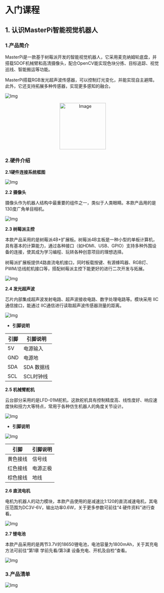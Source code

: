 # 入门课程
##  1. 认识MasterPi智能视觉机器人

### 1.产品简介

MasterPi是一款基于树莓派开发的智能视觉机器人，它采用麦克纳姆轮底盘，并搭载5DOF机械臂和高清摄像头，配合OpenCV能实现色块分拣、目标追踪、视觉巡线、智能搬运等功能。

MasterPi搭载RGB发光超声波传感器，可以控制灯光变化，并能实现自主避障。此外，它还支持拓展多种传感器，实现更多感知的融合。

![Img](media/masterpi/masterpi1.png)
<p align="center">
<img src="./media/masterpi/masterpi1.png" alt="Image" height="150" />
</p>


### 2.硬件介绍

**2.1硬件连接系统框图**

![Img](media/masterpi/masterpi2.png)


**2.2 摄像头**

摄像头作为机器人结构中最重要的组件之一，类似于人类眼睛。本款产品用的是130度广角单目相机。

![Img](media/masterpi/masterpi3.png)

**2.3 树莓派主控**

本款产品采用的是树莓派4B+扩展板。树莓派4B主板是一种小型的单板计算机，具有基本的计算能力，通过各种接口（如HDMI、USB、GPIO）支持多种外围设备的连接，使其成为学习编程、玩转各种创意项目的理想选择。

树莓派扩展板提供4路直流电机接口，同时板载按键、有源蜂鸣器、RGB灯、PWM/总线舵机接口等，搭配树莓派主控下能更好的进行二次开发与拓展。

![Img](media/masterpi/masterpi4.png)

**2.4 发光超声波**

芯片内部集成超声波发射电路、超声波接收电路、数字处理电路等。模块采用 IIC 通信接口，能通过 IIC通信进行读取超声波传感器测量的距离。

![Img](media/masterpi/masterpi5.png)

- **引脚说明**

| 引脚  | 引脚说明 |
| --- | --- |
| 5V  | 电源输入 |
| GND | 电源地 |
| SDA | SDA 数据线 |
| SCL | SCL时钟线 |

**2.5 机械臂舵机**

云台部分采用的是LFD-01M舵机，这款舵机具有控制精度高、线性度好、响应速度快和扭力大等特点，常用于各种仿生机器人的角度关节设计。

![Img](media/masterpi/masterpi6.png)

- **引脚说明**

![Img](media/masterpi/masterpi7.png)

| **引脚** | **引脚说明** |
| --- | --- |
| 黄色接线 | 信号线 |
| 红色接线 | 电源正极 |
| 棕色接线 | 地线  |

**2.6 直流电机**

电机为机器人的动力模块，本款产品使用的是减速比1:120的直流减速电机，其电压范围为DC3V-6V，输出功率0.6W，关于更多参数可前往“4 硬件资料”进行查看。

![Img](media/masterpi/masterpi8.png)

**2.7 锂电池**

本款产品采用的是两节3.7V的18650锂电池，电池容量为1800mAh，关于其充电方法可前往“第1章 学前先看/第3课 设备充电、开机及自检”查看。

![Img](media/masterpi/masterpi9.png)

###  3.产品清单 ###

![Img](media/masterpi/masterpi10.png)